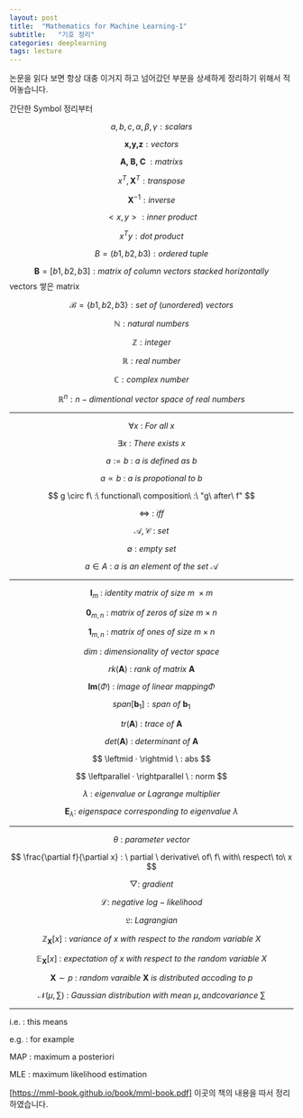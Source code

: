 ```yaml
---
layout: post
title:  "Mathematics for Machine Learning-1"
subtitle:   "기호 정리"
categories: deeplearning
tags: lecture
---
```


논문을 읽다 보면 항상 대충 이거지 하고 넘어갔던 부분을 상세하게 정리하기 위해서 적어놓습니다.

간단한 Symbol 정리부터

$$ a,b,c,\alpha, \beta, \gamma  : scalars $$ 

$$ \textbf{x,y,z} : vectors $$

$$ \textbf{A, B, C }: matrixs $$

$$ x^T, \textbf {X}^T : transpose $$

$$ \textbf{X}^{-1} : inverse $$

$$ <x,y> : inner\ product $$

$$ x^Ty : dot\ product $$

$$ B = (b1,b2,b3) :ordered \ tuple $$

$$ \textbf{B} = [b1,b2,b3] : matrix\ of\ column\ vectors\ stacked\ horizontally $$ vectors 쌓은 matrix

$$ \mathcal{B} = \{b1,b2,b3\} : set\ of\ (unordered)\ vectors $$

$$ \mathbb{N} : natural \ numbers $$

$$ \mathbb{Z} : integer $$

$$ \mathbb{R} : real \ number $$

$$ \mathbb{C} : complex \ number $$

$$ \mathbb{R} ^n : n-dimentional \ vector \ space \ of \ real \ numbers $$

---------------------------------------

$$ \forall x\ :\ For\ all \ x $$

$$ \exists x\ :\ There\ exists\ x $$

$$ a := b\ :\ a\ is\ defined\ as\ b$$

$$ a \propto b\ :\ a\ is\ propotional\ to\ b $$

$$ g \circ f\ :\ functional\ composition\ :\ "g\ after\ f" $$

$$ \Leftrightarrow \ :\ iff $$

$$ \mathcal{A,C}\ :\ set$$

$$ \emptyset\ :\ empty\ set $$

$$ a \in A \ :\ a\ is\ an\ element\ of\ the\ set\ \mathcal{A} $$


---------------------------------------

$$ \textbf{I}_m \ :\ identity\ matrix\ of\ size\ m\ \times m $$

$$ \textbf{0}_{m,n} \ : \ matrix\ of\ zeros\ of\ size\ m \times n $$

$$ \textbf{1}_{m,n} \ : \ matrix\ of\ ones\ of\ size\ m \times n $$

$$ dim\ : \ dimensionality\ of\ vector\ space $$

$$ rk(\textbf{A}) \ :\ rank\ of\ matrix \ \textbf{A} $$

$$ \textbf{Im}(\Phi)\ :\ image\ of\ linear\ mapping \Phi $$

$$ span \left[ \textbf{b}_{1} \right]  : span\ of\ \textbf{b}_{1} $$

$$ tr(\textbf{A})\ : \ trace\ of\ \textbf{A} $$

$$ det(\textbf{A}) \ : \ determinant\ of\ \textbf{A} $$

$$ \leftmid · \rightmid \  :  abs $$

$$ \leftparallel · \rightparallel \ :  norm $$

$$ \lambda \ : \ eigenvalue\ or\ Lagrange\ multiplier $$

$$ \textbf{E} _ {\lambda}  : \ eigenspace\ corresponding\ to \ eigenvalue\ \lambda $$


---------------------------------------

$$ \theta \ :\ parameter \ vector $$

$$ \frac{\partial f}{\partial x} : \ partial \ derivative\ of\ f\ with\ respect\ to\ x $$

$$ \bigtriangledown : \ gradient $$

$$ \mathcal{L} : \ negative\ log-likelihood $$

$$ \mathfrak{L} : \ Lagrangian $$

$$ \mathbb{Z}_{\textbf{X}} \left[ x \right] \ : \ variance\ of\ x\ with\ respect\ to\ the\ random\ variable\ X$$

$$ \mathbb{E}_{\textbf{X}} \left[ x \right] \ : \ expectation\ of\ x\ with\ respect\ to\ the\ random \ variable\ X $$

$$ \textbf{X} \sim p \ : \ random\ varaible\ \textbf{X} \ is\ distributed\ accoding\ to\ p $$

$$ \mathcal{N}(\mu , \sum) \ : \ Gaussian\ distribution\ with \ mean\ \mu , and covariance \ \sum $$








---------------------------------------
i.e. : this means

e.g. : for example

MAP : maximum a posteriori

MLE : maximum likelihood estimation


[https://mml-book.github.io/book/mml-book.pdf] 이곳의 책의 내용을 따서 정리하였습니다.
